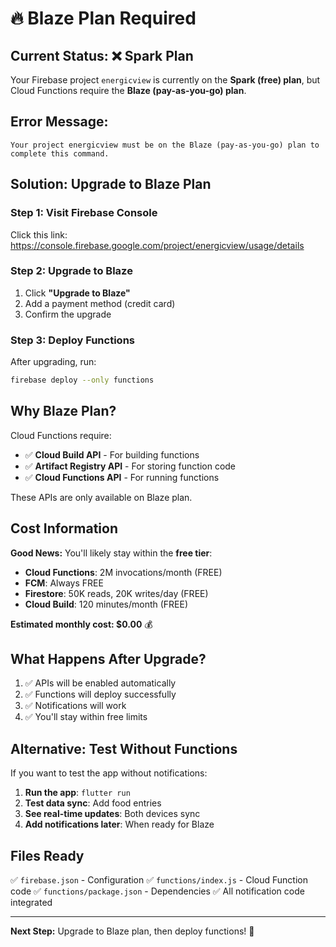 # 🔥 Blaze Plan Required

## Current Status: ❌ Spark Plan

Your Firebase project `energicview` is currently on the **Spark (free) plan**, but Cloud Functions require the **Blaze (pay-as-you-go) plan**.

## Error Message:
```
Your project energicview must be on the Blaze (pay-as-you-go) plan to complete this command.
```

## Solution: Upgrade to Blaze Plan

### Step 1: Visit Firebase Console
Click this link: https://console.firebase.google.com/project/energicview/usage/details

### Step 2: Upgrade to Blaze
1. Click **"Upgrade to Blaze"**
2. Add a payment method (credit card)
3. Confirm the upgrade

### Step 3: Deploy Functions
After upgrading, run:
```bash
firebase deploy --only functions
```

## Why Blaze Plan?

Cloud Functions require:
- ✅ **Cloud Build API** - For building functions
- ✅ **Artifact Registry API** - For storing function code
- ✅ **Cloud Functions API** - For running functions

These APIs are only available on Blaze plan.

## Cost Information

**Good News:** You'll likely stay within the **free tier**:

- **Cloud Functions**: 2M invocations/month (FREE)
- **FCM**: Always FREE
- **Firestore**: 50K reads, 20K writes/day (FREE)
- **Cloud Build**: 120 minutes/month (FREE)

**Estimated monthly cost: $0.00** 💰

## What Happens After Upgrade?

1. ✅ APIs will be enabled automatically
2. ✅ Functions will deploy successfully
3. ✅ Notifications will work
4. ✅ You'll stay within free limits

## Alternative: Test Without Functions

If you want to test the app without notifications:

1. **Run the app**: `flutter run`
2. **Test data sync**: Add food entries
3. **See real-time updates**: Both devices sync
4. **Add notifications later**: When ready for Blaze

## Files Ready

✅ `firebase.json` - Configuration
✅ `functions/index.js` - Cloud Function code
✅ `functions/package.json` - Dependencies
✅ All notification code integrated

---

**Next Step:** Upgrade to Blaze plan, then deploy functions! 🚀
